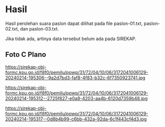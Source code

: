 # Hasil

Hasil perolehan suara paslon dapat dilihat pada file paslon-01.txt, paslon-02.txt, dan paslon-03.txt.

Jika tidak ada, artinya data tersebut belum ada pada SIREKAP.

## Foto C Plano

https://sirekap-obj-formc.kpu.go.id/f8f0/pemilu/ppwp/31/72/04/10/06/3172041006129-20240214-195306--9a2d7bd3-faf8-4f83-b32c-6f7350923741.jpg

https://sirekap-obj-formc.kpu.go.id/f8f0/pemilu/ppwp/31/72/04/10/06/3172041006129-20240214-195312--2725f827-e0a8-4203-aa4b-6120d7359b48.jpg

https://sirekap-obj-formc.kpu.go.id/f8f0/pemilu/ppwp/31/72/04/10/06/3172041006129-20240214-195317--0d8b4b99-c6bb-432a-92da-6c1f443cf4d3.jpg
